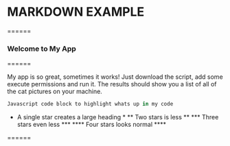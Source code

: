 # MARKDOWN EXAMPLE

======

### Welcome to My App

======

My app is so great, sometimes it works! Just download the script, add some execute permissions and run it. The results should show you a list of all of the cat pictures on your machine.

```javascript
Javascript code block to highlight whats up in my code
```

* A single star creates a large heading *
** Two stars is less **
*** Three stars even less ***
**** Four stars looks normal ****

======

